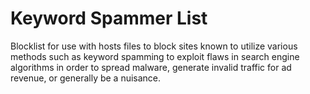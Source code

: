 # Keyword Spammer List
Blocklist for use with hosts files to block sites known to utilize various methods such as keyword spamming to exploit flaws in search engine algorithms in order to spread malware, generate invalid traffic for ad revenue, or generally be a nuisance.
